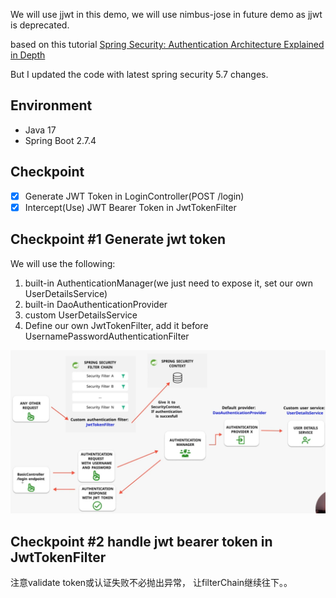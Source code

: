 We will use jjwt in this demo, we will use nimbus-jose in future demo as jjwt is deprecated.

based on this tutorial [Spring Security: Authentication Architecture Explained in Depth](https://youtu.be/ElY3rjtukig)

But I updated the code with latest spring security 5.7 changes.

## Environment

- Java 17
- Spring Boot 2.7.4

## Checkpoint

- [x] Generate JWT Token in LoginController(POST /login)
- [x] Intercept(Use) JWT Bearer Token in JwtTokenFilter

## Checkpoint #1 Generate jwt token

We will use the following:

1. built-in AuthenticationManager(we just need to expose it, set our own UserDetailsService)
2. built-in DaoAuthenticationProvider
3. custom UserDetailsService
4. Define our own JwtTokenFilter, add it before UsernamePasswordAuthenticationFilter

![](./doc/images/flow.png)

## Checkpoint #2 handle jwt bearer token in JwtTokenFilter

注意validate token或认证失败不必抛出异常， 让filterChain继续往下。。